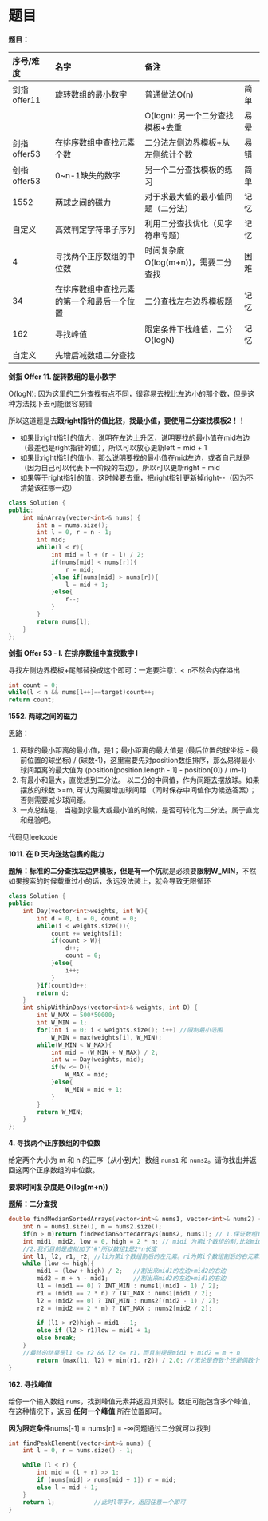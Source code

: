 # 题目

**题目：**

| 序号/难度 | 名字 | 备注 |  |
| :--- | :--- | :--- | :--- |
| 剑指offer11 | 旋转数组的最小数字 | 普通做法O\(n\) | 简单 |
|  |  | O\(logn\): 另一个二分查找模板+去重 | 易晕 |
| 剑指offer53 | 在排序数组中查找元素个数 | 二分法左侧边界模板+从左侧统计个数 | 易错 |
| 剑指offer53 | 0~n-1缺失的数字 | 另一个二分查找模板的练习 | 简单 |
| 1552 | 两球之间的磁力 | 对于求最大值的最小值问题（二分法） | 记忆 |
| 自定义 | 高效判定字符串子序列 | 利用二分查找优化（见字符串专题） | 记忆 |
| 4 | 寻找两个正序数组的中位数 | 时间复杂度O\(log\(m+n\)\)，需要二分查找 | 困难 |
| 34 | 在排序数组中查找元素的第一个和最后一个位置 | 二分查找左右边界模板题 | 记忆 |
| 162 | 寻找峰值 | 限定条件下找峰值，二分O\(logN\) | 记忆 |
| 自定义 | 先增后减数组二分查找 |  |  |

**剑指 Offer 11. 旋转数组的最小数字**

O\(logN\): 因为这里的二分查找有点不同，很容易去找比左边小的那个数，但是这种方法找下去可能很容易错

所以这道题是去**跟right指针的值比较，找最小值，要使用二分查找模板2！！**

* 如果比right指针的值大，说明在左边上升区，说明要找的最小值在mid右边（最差也是right指针的值），所以可以放心更新left = mid + 1
* 如果比right指针的值小，那么说明要找的最小值在mid左边，或者自己就是（因为自己可以代表下一阶段的右边），所以可以更新right = mid
* 如果等于right指针的值，这时候要去重，把right指针更新掉right--（因为不清楚该往哪一边）

```cpp
class Solution {
public:
    int minArray(vector<int>& nums) {
        int n = nums.size();
        int l = 0, r = n - 1;
        int mid;
        while(l < r){
            int mid = l + (r - l) / 2;
            if(nums[mid] < nums[r]){
                r = mid;
            }else if(nums[mid] > nums[r]){
                l = mid + 1;
            }else{
                r--;
            }
        }
        return nums[l];
    }
};
```

**剑指 Offer 53 - I. 在排序数组中查找数字 I**

寻找左侧边界模板+尾部替换成这个即可：一定要注意`l < n`不然会内存溢出

```cpp
int count = 0;
while(l < n && nums[l++]==target)count++; 
return count;
```

**1552. 两球之间的磁力**

思路：

1. 两球的最小距离的最小值，是1；最小距离的最大值是 \(最后位置的球坐标 - 最前位置的球坐标\) / \(球数-1\)，这里需要先对position数组排序，那么易得最小球间距离的最大值为 \(position\[position.length - 1\] - position\[0\]\) / \(m-1\) 
2.  有最小和最大，直觉想到二分法。 以二分的中间值，作为间距去摆放球。如果摆放的球数 &gt;=m, 可认为需要增加球间距 （同时保存中间值作为候选答案）； 否则需要减少球间距。 
3. 一点总结是， 当碰到求最大或最小值的时候，是否可转化为二分法。属于直觉和经验吧。

代码见leetcode

**1011. 在 D 天内送达包裹的能力**

**题解：**标准的二分查找左边界模板，但是有一个**坑**就是必须要**限制W\_MIN**，不然如果搜索的时候载重过小的话，永远没法装上，就会导致无限循环

```cpp
class Solution {
public:
    int Day(vector<int>weights, int W){
        int d = 0, i = 0, count = 0;
        while(i < weights.size()){
            count += weights[i];
            if(count > W){
                d++;
                count = 0;
            }else{
                i++;
            }
        }if(count)d++;
        return d;
    }
    int shipWithinDays(vector<int>& weights, int D) {
        int W_MAX = 500*50000;
        int W_MIN = 1;
        for(int i = 0; i < weights.size(); i++) //限制最小范围
            W_MIN = max(weights[i], W_MIN);
        while(W_MIN < W_MAX){
            int mid = (W_MIN + W_MAX) / 2;
            int w = Day(weights, mid);
            if(w <= D){
                W_MAX = mid;
            }else{
                W_MIN = mid + 1;
            }
        }
        return W_MIN;
    }
};
```

**4. 寻找两个正序数组的中位数**

给定两个大小为 m 和 n 的正序（从小到大）数组 `nums1` 和 `nums2`。请你找出并返回这两个正序数组的中位数。

**要求时间复杂度是 O\(log\(m+n\)\)**

**题解：二分查找**

```cpp
double findMedianSortedArrays(vector<int>& nums1, vector<int>& nums2) {
    int n = nums1.size(), m = nums2.size();
    if(n > m)return findMedianSortedArrays(nums2, nums1); // 1.保证数组1一定最短
    int mid1, mid2, low = 0, high = 2 * n; // midi 为第i个数组的割,比如mid1=2时表示第1个数组只有2个元素
    //2.我们目前是虚拟加了'#'所以数组1是2*n长度
    int l1, l2, r1, r2; //li为第i个数组割后的左元素。ri为第i个数组割后的右元素。
    while (low <= high){
        mid1 = (low + high) / 2;   //割出来mid1的左边+mid2的右边
        mid2 = m + n - mid1;       //割出来mid2的左边+mid1的右边
        l1 = (mid1 == 0) ? INT_MIN : nums1[(mid1 - 1) / 2];
        r1 = (mid1 == 2 * n) ? INT_MAX : nums1[mid1 / 2];
        l2 = (mid2 == 0) ? INT_MIN : nums2[(mid2 - 1) / 2];
        r2 = (mid2 == 2 * m) ? INT_MAX : nums2[mid2 / 2];
        
        if (l1 > r2)high = mid1 - 1;
        else if (l2 > r1)low = mid1 + 1;
        else break;
    }
    //最终的结果是l1 <= r2 && l2 <= r1，而且前提是mid1 + mid2 = m + n
		return (max(l1, l2) + min(r1, r2)) / 2.0; //无论是奇数个还是偶数个都满足题意
}
```

**162. 寻找峰值**

 给你一个输入数组 `nums`，找到峰值元素并返回其索引。数组可能包含多个峰值，在这种情况下，返回 **任何一个峰值** 所在位置即可。

**因为限定条件**nums\[-1\] = nums\[n\] = -∞问题通过二分就可以找到

```cpp
int findPeakElement(vector<int>& nums) {
    int l = 0, r = nums.size() - 1;

    while (l < r) {
        int mid = (l + r) >> 1;
        if (nums[mid] > nums[mid + 1]) r = mid;
        else l = mid + 1;
    }
    return l;           //此时l等于r，返回任意一个即可
}
```

